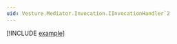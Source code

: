 ```yaml
---
uid: Vesture.Mediator.Invocation.IInvocationHandler`2
---
```


[!INCLUDE [example](../Fragments/handler-devx-tip.md)]
